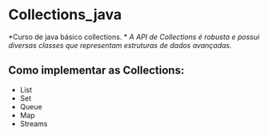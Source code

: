 # Collections_java
*Curso de java básico collections. *
*A API de Collections é robusta e possui diversas classes que representam estruturas de dados avançadas.*
## Como implementar as Collections:
- List
- Set
- Queue
- Map
- Streams
